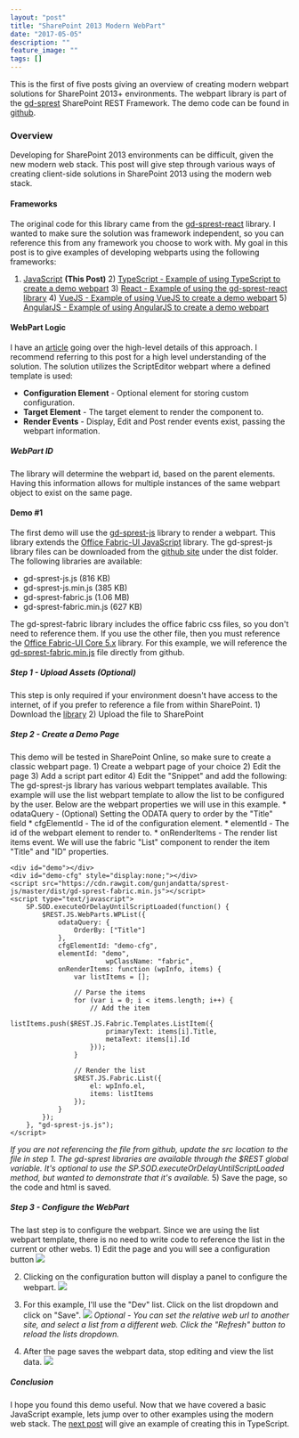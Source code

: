 ```yaml
---
layout: "post"
title: "SharePoint 2013 Modern WebPart"
date: "2017-05-05"
description: ""
feature_image: ""
tags: []
---
```


This is the first of five posts giving an overview of creating modern webpart solutions for SharePoint 2013+ environments. The webpart library is part of the [gd-sprest](https://gunjandatta.github.io/sprest) SharePoint REST Framework. The demo code can be found in [github](https://github.com/gunjandatta/demo-wp).

<!--more-->

### Overview

Developing for SharePoint 2013 environments can be difficult, given the new modern web stack. This post will give step through various ways of creating client-side solutions in SharePoint 2013 using the modern web stack.

#### Frameworks

The original code for this library came from the [gd-sprest-react](https://github.com/gunjandatta/sprest-react) library. I wanted to make sure the solution was framework independent, so you can reference this from any framework you choose to work with. My goal in this post is to give examples of developing webparts using the following frameworks:

1) [JavaScript](https://dattabase.com/blog/sharepoint-2013-modern-webpart) **(This Post)** 2) [TypeScript - Example of using TypeScript to create a demo webpart](https://dattabase.com/blog/sharepoint-2013-modern-webpart-1-4) 3) [React - Example of using the gd-sprest-react library](https://dattabase.com/blog/sharepoint-2013-modern-webpart-2-4) 4) [VueJS - Example of using VueJS to create a demo webpart](https://dattabase.com/blog/sharepoint-2013-modern-webpart-3-4) 5) [AngularJS - Example of using AngularJS to create a demo webpart](https://dattabase.com/blog/sharepoint-2013-modern-webpart-4-4)

#### WebPart Logic

I have an [article](https://www.linkedin.com/pulse/sharepoint-2013-modern-webparts-gunjan-datta) going over the high-level details of this approach. I recommend referring to this post for a high level understanding of the solution. The solution utilizes the ScriptEditor webpart where a defined template is used:

- **Configuration Element** - Optional element for storing custom configuration.
- **Target Element** - The target element to render the component to.
- **Render Events** - Display, Edit and Post render events exist, passing the webpart information.

##### WebPart ID

The library will determine the webpart id, based on the parent elements. Having this information allows for multiple instances of the same webpart object to exist on the same page.

#### Demo #1

The first demo will use the [gd-sprest-js](https://gunjandatta.github.io/js) library to render a webpart. This library extends the [Office Fabric-UI JavaScript](https://dev.office.com/fabric-js) library. The gd-sprest-js library files can be downloaded from the [github site](https://github.com/gunjandatta/sprest-js) under the dist folder. The following libraries are available:

- gd-sprest-js.js (816 KB)
- gd-sprest-js.min.js (385 KB)
- gd-sprest-fabric.js (1.06 MB)
- gd-sprest-fabric.min.js (627 KB)

The gd-sprest-fabric library includes the office fabric css files, so you don't need to reference them. If you use the other file, then you must reference the [Office Fabric-UI Core 5.x](https://github.com/OfficeDev/office-ui-fabric-core) library. For this example, we will reference the [gd-sprest-fabric.min.js]([gd-sprest-fabric](https://raw.githubusercontent.com/gunjandatta/sprest-js/master/dist/gd-sprest-fabric.min.js)) file directly from github.

##### Step 1 - Upload Assets (Optional)

This step is only required if your environment doesn't have access to the internet, of if you prefer to reference a file from within SharePoint. 1) Download the [library](https://github.com/gunjandatta/sprest-js/raw/master/dist/gd-sprest-fabric.min.js) 2) Upload the file to SharePoint

##### Step 2 - Create a Demo Page

This demo will be tested in SharePoint Online, so make sure to create a classic webpart page. 1) Create a webpart page of your choice 2) Edit the page 3) Add a script part editor 4) Edit the "Snippet" and add the following: The gd-sprest-js library has various webpart templates available. This example will use the list webpart template to allow the list to be configured by the user. Below are the webpart properties we will use in this example. \* odataQuery - (Optional) Setting the ODATA query to order by the "Title" field \* cfgElementId - The id of the configuration element. \* elementId - The id of the webpart element to render to. \* onRenderItems - The render list items event. We will use the fabric "List" component to render the item "Title" and "ID" properties.

```
<div id="demo"></div>
<div id="demo-cfg" style="display:none;"></div>
<script src="https://cdn.rawgit.com/gunjandatta/sprest-js/master/dist/gd-sprest-fabric.min.js"></script>
<script type="text/javascript">
    SP.SOD.executeOrDelayUntilScriptLoaded(function() {
        $REST.JS.WebParts.WPList({
            odataQuery: {
                OrderBy: ["Title"]
            },
            cfgElementId: "demo-cfg",
            elementId: "demo",
                        wpClassName: "fabric",
            onRenderItems: function (wpInfo, items) {
                var listItems = [];

                // Parse the items
                for (var i = 0; i < items.length; i++) {
                    // Add the item
                    listItems.push($REST.JS.Fabric.Templates.ListItem({
                        primaryText: items[i].Title,
                        metaText: items[i].Id
                    }));
                }

                // Render the list
                $REST.JS.Fabric.List({
                    el: wpInfo.el,
                    items: listItems
                });
            }
        });
    }, "gd-sprest-js.js");
</script>

```

_If you are not referencing the file from github, update the src location to the file in step 1._ _The gd-sprest libraries are available through the $REST global variable._ _It's optional to use the SP.SOD.executeOrDelayUntilScriptLoaded method, but wanted to demonstrate that it's available._ 5) Save the page, so the code and html is saved.

##### Step 3 - Configure the WebPart

The last step is to configure the webpart. Since we are using the list webpart template, there is no need to write code to reference the list in the current or other webs. 1) Edit the page and you will see a configuration button ![](https://dattabase.com/blog/wp-content/uploads/2017/05/edit-button.png)

2) Clicking on the configuration button will display a panel to configure the webpart. ![](https://dattabase.com/blog/wp-content/uploads/2017/05/edit-panel.png)

3) For this example, I'll use the "Dev" list. Click on the list dropdown and click on "Save". ![](https://dattabase.com/blog/wp-content/uploads/2017/05/edit-panel-list.png) _Optional - You can set the relative web url to another site, and select a list from a different web. Click the "Refresh" button to reload the lists dropdown._

4) After the page saves the webpart data, stop editing and view the list data. ![](https://dattabase.com/blog/wp-content/uploads/2017/05/display-listview.png)

##### Conclusion

I hope you found this demo useful. Now that we have covered a basic JavaScript example, lets jump over to other examples using the modern web stack. The [next post](https://dattabase.com/blog/sharepoint-2013-modern-webpart-1-4) will give an example of creating this in TypeScript.
